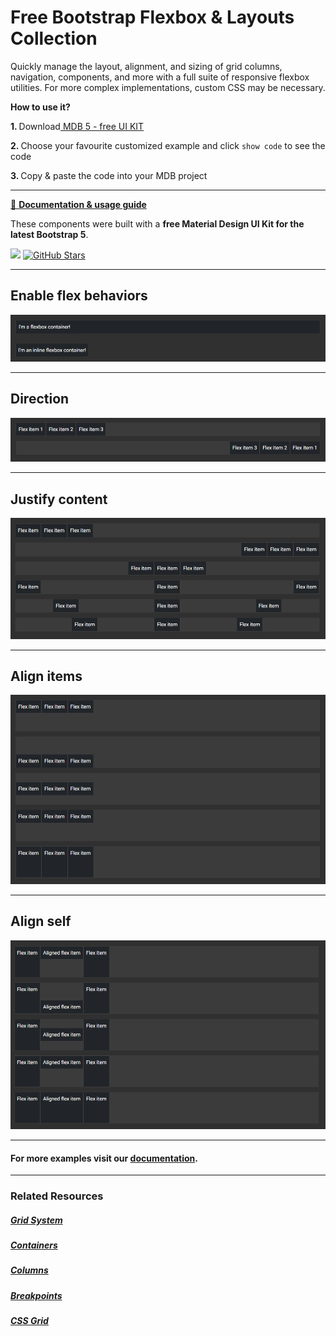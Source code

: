 # Free Bootstrap Flexbox & Layouts Collection

Quickly manage the layout, alignment, and sizing of grid columns, navigation, components, and more with a full suite of responsive flexbox utilities. For more complex implementations, custom CSS may be necessary.

<p><strong>How to use it?</strong></p>
<p class="mb-2">
<strong>1. </strong>Download<a target="_blank" href="https://mdbootstrap.com/docs/standard/"> MDB 5 - free UI KIT</a></p>
<p class="mb-2"><strong>2. </strong>Choose your favourite customized example and click <code>show code</code> to see the code</p>
<p class="mb-3"><strong>3. </strong>Copy & paste the code into your MDB project</p>

--------------------

[📄 **Documentation & usage guide**](https://mdbootstrap.com/docs/standard/layout/flexbox/)

These components were built with a **free Material Design UI Kit for the latest Bootstrap 5**.

<img height="25" src="https://mdbootstrap.com/img/Marketing/general/logo/medium/mdb-r.png">  [![GitHub Stars](https://img.shields.io/github/stars/mdbootstrap/mdb-ui-kit?label=Star%20now&style=social)](https://github.com/mdbootstrap/mdb-ui-kit/)

---------------------

 <h2 class="mb-4">Enable flex behaviors</h2> 

 [![Bootstrap 5 Columns](/assets/enable-flex-behaviors.png)](https://mdbootstrap.com/docs/standard/layout/flexbox/#section-enable-flex-behaviors)

 
 <hr class="my-5">

 <h2 class="mb-4">Direction</h2> 

 [![Bootstrap 5 Columns](/assets/direction.png)](https://mdbootstrap.com/docs/standard/layout/flexbox/#section-direction)

 
 <hr class="my-5">

 <h2 class="mb-4">Justify content</h2> 

 [![Bootstrap 5 Columns](/assets/justify-content.png)](https://mdbootstrap.com/docs/standard/layout/flexbox/#section-justify-content)

 
 <hr class="my-5">

 <h2 class="mb-4">Align items</h2> 

 [![Bootstrap 5 Columns](/assets/align-items.png)](https://mdbootstrap.com/docs/standard/layout/flexbox/#section-align-items)

 
 <hr class="my-5">

 <h2 class="mb-4">Align self</h2> 

 [![Bootstrap 5 Columns](/assets/align-self.png)](https://mdbootstrap.com/docs/standard/layout/flexbox/#section-align-self)

 
 <hr class="my-5">

<h4>For more examples visit our <a target="_blank" href="https://mdbootstrap.com/docs/standard/layout/flexbox/">documentation</a>.</h4>

 <hr class="my-5">

<h3>Related Resources</h3>

<h5><a target="_blank" href="https://mdbootstrap.com/docs/standard/layout/grid/">Grid System</a></h5>

<h5><a target="_blank" href="https://mdbootstrap.com/docs/standard/layout/containers/">Containers</a></h5>

<h5><a target="_blank" href="https://mdbootstrap.com/docs/standard/layout/columns/">Columns</a></h5>

<h5><a target="_blank" href="https://mdbootstrap.com/docs/standard/layout/breakpoints/">Breakpoints</a></h5>

<h5><a target="_blank" href="https://mdbootstrap.com/docs/standard/layout/css-grid/">CSS Grid</a></h5>

